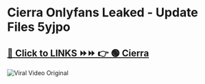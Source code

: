 
 # Cierra Onlyfans Leaked - Update Files 5yjpo

## <h2><a href="https://clipsfans.com/Cierra&ref=git">🔗 Click to LINKS ⏩⏩ 👉 🟢 Cierra </a></h2>

<a href="https://clipsfans.com/Cierra&ref=git" rel="nofollow" data-target="animated-image.originalLink"><img src="https://i.ibb.co.com/xMMVF88/686577567.gif" alt="Viral Video Original" style="max-width: 100%; display: inline-block;" data-target="animated-image.originalImage"></a>

